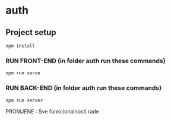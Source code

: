 # auth

## Project setup
```
npm install
```

### RUN FRONT-END (in folder auth run these commands)
```
npm run serve
```

### RUN BACK-END (in folder auth run these commands)
```
npm run server
```

PROMJENE :
Sve funkcionalnosti rade
